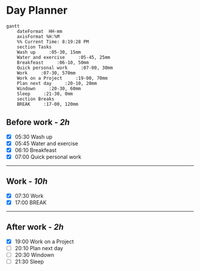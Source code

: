 # Day Planner
```mermaid
gantt
    dateFormat  HH-mm
    axisFormat %H:%M
    %% Current Time: 8:19:28 PM
    section Tasks
    Wash up     :05-30, 15mm
    Water and exercise     :05-45, 25mm
    Breakfeast     :06-10, 50mm
    Quick personal work     :07-00, 30mm
    Work     :07-30, 570mm
    Work on a Project     :19-00, 70mm
    Plan next day     :20-10, 20mm
    Windown     :20-30, 60mm
    Sleep     :21-30, 0mm
    section Breaks
    BREAK     :17-00, 120mm
```

## Before work - *2h*
- [x] 05:30 Wash up
- [x] 05:45 Water and exercise
- [x] 06:10 Breakfeast
- [x] 07:00 Quick personal work
---
## Work - *10h*
- [x] 07:30 Work
- [x] 17:00 BREAK
---
## After work - *2h*
- [x] 19:00 Work on a Project
- [ ] 20:10 Plan next day
- [ ] 20:30 Windown
- [ ] 21:30 Sleep